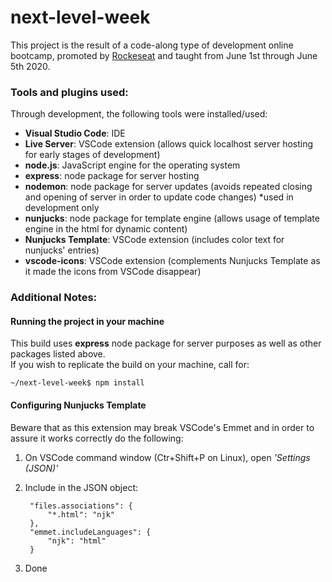 # next-level-week

This project is the result of a code-along type of development online bootcamp, promoted by [Rockeseat](https://rocketseat.com.br/) and taught from June 1st through June 5th 2020.




### Tools and plugins used:

Through development, the following tools were installed/used:

- **Visual Studio Code**: IDE
- **Live Server**: VSCode extension (allows quick localhost server hosting for early stages of development)
- **node.js**: JavaScript engine for the operating system
- **express**: node package for server hosting
- **nodemon**: node package for server updates (avoids repeated closing and opening of server in order to update code changes) *used in development only
- **nunjucks**: node package for template engine (allows usage of template engine in the html for dynamic content)
- **Nunjucks Template**: VSCode extension (includes color text for nunjucks' entries)
- **vscode-icons**: VSCode extension (complements Nunjucks Template as it made the icons from VSCode disappear)




### Additional Notes: 

#### Running the project in your machine

This build uses **express** node package for server purposes as well as other packages listed above.  
If you wish to replicate the build on your machine, call for:

    ~/next-level-week$ npm install


#### Configuring Nunjucks Template

Beware that as this extension may break VSCode's Emmet and in order to assure it works correctly do the following:

1. On VSCode command window (Ctr+Shift+P on Linux), open *'Settings (JSON)'*
2. Include in the JSON object:

        "files.associations": {
            "*.html": "njk"
        },
        "emmet.includeLanguages": {
            "njk": "html"
        }

3. Done
